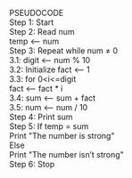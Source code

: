 PSEUDOCODE  
Step 1: Start    
Step 2: Read num   
            temp <-- num    
Step 3: Repeat while num ≠ 0  
           3.1: digit <-- num % 10    
           3.2: Initialize fact <-- 1    
           3.3: for 0<i<=digit   
                    fact <-- fact * i     
           3.4: sum <-- sum + fact     
           3.5: num <-- num / 10    
Step 4: Print sum    
Step 5: If temp = sum   
           Print "The number is strong"   
       Else    
           Print "The number isn’t strong"    
Step 6: Stop

